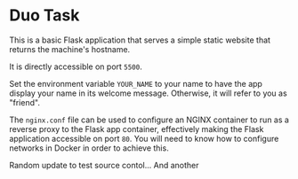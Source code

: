 # Duo Task

This is a basic Flask application that serves a simple static website that returns the machine's hostname.

It is directly accessible on port `5500`.

Set the environment variable `YOUR_NAME` to your name to have the app display your name in its welcome message. Otherwise, it will refer to you as "friend".

The `nginx.conf` file can be used to configure an NGINX container to run as a reverse proxy to the Flask app container, effectively making the Flask application accessible on port `80`. You will need to know how to configure networks in Docker in order to achieve this.

Random update to test source contol...
And another